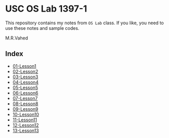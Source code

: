 # USC OS Lab 1397-1

This repository contains my notes from `OS Lab` class.
If you like, you need to use these notes and sample codes.

M.R.Vahed

## Index
- [01-Lesson1](https://vahed-mrv.github.io/USC-OSLab-1397.1/01-Lesson1)
- [02-Lesson2](https://vahed-mrv.github.io/USC-OSLab-1397.1/01-Lesson2)
- [03-Lesson3](https://vahed-mrv.github.io/USC-OSLab-1397.1/01-Lesson3)
- [04-Lesson4](https://vahed-mrv.github.io/USC-OSLab-1397.1/01-Lesson4)
- [05-Lesson5](https://vahed-mrv.github.io/USC-OSLab-1397.1/01-Lesson5)
- [06-Lesson6](https://vahed-mrv.github.io/USC-OSLab-1397.1/01-Lesson6)
- [07-Lesson7](https://vahed-mrv.github.io/USC-OSLab-1397.1/01-Lesson7)
- [08-Lesson8](https://vahed-mrv.github.io/USC-OSLab-1397.1/01-Lesson8)
- [09-Lesson9](https://vahed-mrv.github.io/USC-OSLab-1397.1/01-Lesson9)
- [10-Lesson10](https://vahed-mrv.github.io/USC-OSLab-1397.1/01-Lesson10)
- [11-Lesson11](https://vahed-mrv.github.io/USC-OSLab-1397.1/01-Lesson11)
- [12-Lesson12](https://vahed-mrv.github.io/USC-OSLab-1397.1/01-Lesson12)
- [13-Lesson13](https://vahed-mrv.github.io/USC-OSLab-1397.1/01-Lesson13)
